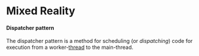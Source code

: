 # Mixed Reality

#### Dispatcher pattern

The dispatcher pattern is a method for scheduling \(or _dispatching_\) code for execution from a worker-[thread](https://en.wikipedia.org/wiki/Thread_%28computing%29) to the main-thread.



